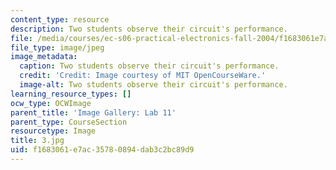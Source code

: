 ```yaml
---
content_type: resource
description: Two students observe their circuit's performance.
file: /media/courses/ec-s06-practical-electronics-fall-2004/f1683061e7ac35780894dab3c2bc89d9_3.jpg
file_type: image/jpeg
image_metadata:
  caption: Two students observe their circuit's performance.
  credit: 'Credit: Image courtesy of MIT OpenCourseWare.'
  image-alt: Two students observe their circuit's performance.
learning_resource_types: []
ocw_type: OCWImage
parent_title: 'Image Gallery: Lab 11'
parent_type: CourseSection
resourcetype: Image
title: 3.jpg
uid: f1683061-e7ac-3578-0894-dab3c2bc89d9
---
```

